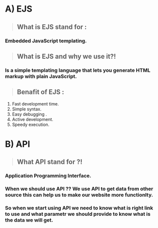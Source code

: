 # A) EJS

> ## What is EJS stand for : 

### Embedded JavaScript templating.

> ## What  is EJS and why we use it?!

### Is a simple templating language that lets you generate HTML markup with plain JavaScript.

> ## Benafit of EJS :

1. Fast development time.
2. Simple syntax.
3. Easy debugging .
4. Active development.
5. Speedy execution.

# B) API 

>  ## What API stand for ?!

### Application Programming Interface.

### When we should  use API  ?? We use API to get data from other source this can help us to make our website more functionlty.

### So when we start using API we need to know what is right link to use and what parametr we should provide to know what is the data we will get.
